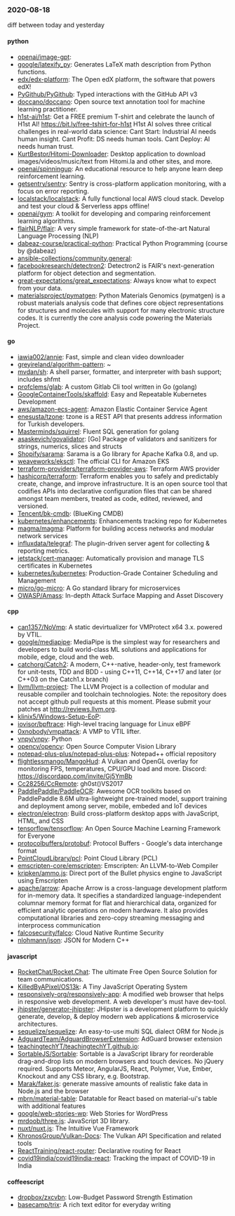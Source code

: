### 2020-08-18
diff between today and yesterday

#### python
* [openai/image-gpt](https://github.com/openai/image-gpt): 
* [google/latexify_py](https://github.com/google/latexify_py): Generates LaTeX math description from Python functions.
* [edx/edx-platform](https://github.com/edx/edx-platform): The Open edX platform, the software that powers edX!
* [PyGithub/PyGithub](https://github.com/PyGithub/PyGithub): Typed interactions with the GitHub API v3
* [doccano/doccano](https://github.com/doccano/doccano): Open source text annotation tool for machine learning practitioner.
* [h1st-ai/h1st](https://github.com/h1st-ai/h1st): Get a FREE premium T-shirt and celebrate the launch of H1st AI!  https://bit.ly/free-tshirt-for-h1st  H1st AI solves three critical challenges in real-world data science:  Cant Start: Industrial AI needs human insight.  Cant Profit: DS needs human tools.  Cant Deploy: AI needs human trust.
* [KurtBestor/Hitomi-Downloader](https://github.com/KurtBestor/Hitomi-Downloader):  Desktop application to download images/videos/music/text from Hitomi.la and other sites, and more.
* [openai/spinningup](https://github.com/openai/spinningup): An educational resource to help anyone learn deep reinforcement learning.
* [getsentry/sentry](https://github.com/getsentry/sentry): Sentry is cross-platform application monitoring, with a focus on error reporting.
* [localstack/localstack](https://github.com/localstack/localstack):  A fully functional local AWS cloud stack. Develop and test your cloud & Serverless apps offline!
* [openai/gym](https://github.com/openai/gym): A toolkit for developing and comparing reinforcement learning algorithms.
* [flairNLP/flair](https://github.com/flairNLP/flair): A very simple framework for state-of-the-art Natural Language Processing (NLP)
* [dabeaz-course/practical-python](https://github.com/dabeaz-course/practical-python): Practical Python Programming (course by @dabeaz)
* [ansible-collections/community.general](https://github.com/ansible-collections/community.general): 
* [facebookresearch/detectron2](https://github.com/facebookresearch/detectron2): Detectron2 is FAIR's next-generation platform for object detection and segmentation.
* [great-expectations/great_expectations](https://github.com/great-expectations/great_expectations): Always know what to expect from your data.
* [materialsproject/pymatgen](https://github.com/materialsproject/pymatgen): Python Materials Genomics (pymatgen) is a robust materials analysis code that defines core object representations for structures and molecules with support for many electronic structure codes. It is currently the core analysis code powering the Materials Project.

#### go
* [iawia002/annie](https://github.com/iawia002/annie):  Fast, simple and clean video downloader
* [greyireland/algorithm-pattern](https://github.com/greyireland/algorithm-pattern): ~
* [mvdan/sh](https://github.com/mvdan/sh): A shell parser, formatter, and interpreter with bash support; includes shfmt
* [profclems/glab](https://github.com/profclems/glab): A custom Gitlab Cli tool written in Go (golang)
* [GoogleContainerTools/skaffold](https://github.com/GoogleContainerTools/skaffold): Easy and Repeatable Kubernetes Development
* [aws/amazon-ecs-agent](https://github.com/aws/amazon-ecs-agent): Amazon Elastic Container Service Agent
* [enesusta/tzone](https://github.com/enesusta/tzone): tzone is a REST API that presents address information for Turkish developers.
* [Masterminds/squirrel](https://github.com/Masterminds/squirrel): Fluent SQL generation for golang
* [asaskevich/govalidator](https://github.com/asaskevich/govalidator): [Go] Package of validators and sanitizers for strings, numerics, slices and structs
* [Shopify/sarama](https://github.com/Shopify/sarama): Sarama is a Go library for Apache Kafka 0.8, and up.
* [weaveworks/eksctl](https://github.com/weaveworks/eksctl): The official CLI for Amazon EKS
* [terraform-providers/terraform-provider-aws](https://github.com/terraform-providers/terraform-provider-aws): Terraform AWS provider
* [hashicorp/terraform](https://github.com/hashicorp/terraform): Terraform enables you to safely and predictably create, change, and improve infrastructure. It is an open source tool that codifies APIs into declarative configuration files that can be shared amongst team members, treated as code, edited, reviewed, and versioned.
* [Tencent/bk-cmdb](https://github.com/Tencent/bk-cmdb): (BlueKing CMDB)
* [kubernetes/enhancements](https://github.com/kubernetes/enhancements): Enhancements tracking repo for Kubernetes
* [magma/magma](https://github.com/magma/magma): Platform for building access networks and modular network services
* [influxdata/telegraf](https://github.com/influxdata/telegraf): The plugin-driven server agent for collecting & reporting metrics.
* [jetstack/cert-manager](https://github.com/jetstack/cert-manager): Automatically provision and manage TLS certificates in Kubernetes
* [kubernetes/kubernetes](https://github.com/kubernetes/kubernetes): Production-Grade Container Scheduling and Management
* [micro/go-micro](https://github.com/micro/go-micro): A Go standard library for microservices
* [OWASP/Amass](https://github.com/OWASP/Amass): In-depth Attack Surface Mapping and Asset Discovery

#### cpp
* [can1357/NoVmp](https://github.com/can1357/NoVmp): A static devirtualizer for VMProtect x64 3.x. powered by VTIL.
* [google/mediapipe](https://github.com/google/mediapipe): MediaPipe is the simplest way for researchers and developers to build world-class ML solutions and applications for mobile, edge, cloud and the web.
* [catchorg/Catch2](https://github.com/catchorg/Catch2): A modern, C++-native, header-only, test framework for unit-tests, TDD and BDD - using C++11, C++14, C++17 and later (or C++03 on the Catch1.x branch)
* [llvm/llvm-project](https://github.com/llvm/llvm-project): The LLVM Project is a collection of modular and reusable compiler and toolchain technologies. Note: the repository does not accept github pull requests at this moment. Please submit your patches at http://reviews.llvm.org.
* [klinix5/Windows-Setup-EoP](https://github.com/klinix5/Windows-Setup-EoP): 
* [iovisor/bpftrace](https://github.com/iovisor/bpftrace): High-level tracing language for Linux eBPF
* [0xnobody/vmpattack](https://github.com/0xnobody/vmpattack): A VMP to VTIL lifter.
* [vnpy/vnpy](https://github.com/vnpy/vnpy): Python
* [opencv/opencv](https://github.com/opencv/opencv): Open Source Computer Vision Library
* [notepad-plus-plus/notepad-plus-plus](https://github.com/notepad-plus-plus/notepad-plus-plus): Notepad++ official repository
* [flightlessmango/MangoHud](https://github.com/flightlessmango/MangoHud): A Vulkan and OpenGL overlay for monitoring FPS, temperatures, CPU/GPU load and more. Discord: https://discordapp.com/invite/Gj5YmBb
* [Cc28256/CcRemote](https://github.com/Cc28256/CcRemote): gh0st()VS2017
* [PaddlePaddle/PaddleOCR](https://github.com/PaddlePaddle/PaddleOCR): Awesome OCR toolkits based on PaddlePaddle 8.6M ultra-lightweight pre-trained model, support training and deployment among server, mobile, embeded and IoT devices
* [electron/electron](https://github.com/electron/electron): Build cross-platform desktop apps with JavaScript, HTML, and CSS
* [tensorflow/tensorflow](https://github.com/tensorflow/tensorflow): An Open Source Machine Learning Framework for Everyone
* [protocolbuffers/protobuf](https://github.com/protocolbuffers/protobuf): Protocol Buffers - Google's data interchange format
* [PointCloudLibrary/pcl](https://github.com/PointCloudLibrary/pcl): Point Cloud Library (PCL)
* [emscripten-core/emscripten](https://github.com/emscripten-core/emscripten): Emscripten: An LLVM-to-Web Compiler
* [kripken/ammo.js](https://github.com/kripken/ammo.js): Direct port of the Bullet physics engine to JavaScript using Emscripten
* [apache/arrow](https://github.com/apache/arrow): Apache Arrow is a cross-language development platform for in-memory data. It specifies a standardized language-independent columnar memory format for flat and hierarchical data, organized for efficient analytic operations on modern hardware. It also provides computational libraries and zero-copy streaming messaging and interprocess communication
* [falcosecurity/falco](https://github.com/falcosecurity/falco): Cloud Native Runtime Security
* [nlohmann/json](https://github.com/nlohmann/json): JSON for Modern C++

#### javascript
* [RocketChat/Rocket.Chat](https://github.com/RocketChat/Rocket.Chat): The ultimate Free Open Source Solution for team communications.
* [KilledByAPixel/OS13k](https://github.com/KilledByAPixel/OS13k): A Tiny JavaScript Operating System
* [responsively-org/responsively-app](https://github.com/responsively-org/responsively-app): A modified web browser that helps in responsive web development. A web developer's must have dev-tool.
* [jhipster/generator-jhipster](https://github.com/jhipster/generator-jhipster): JHipster is a development platform to quickly generate, develop, & deploy modern web applications & microservice architectures.
* [sequelize/sequelize](https://github.com/sequelize/sequelize): An easy-to-use multi SQL dialect ORM for Node.js
* [AdguardTeam/AdguardBrowserExtension](https://github.com/AdguardTeam/AdguardBrowserExtension): AdGuard browser extension
* [teachingtechYT/teachingtechYT.github.io](https://github.com/teachingtechYT/teachingtechYT.github.io): 
* [SortableJS/Sortable](https://github.com/SortableJS/Sortable): Sortable  is a JavaScript library for reorderable drag-and-drop lists on modern browsers and touch devices. No jQuery required. Supports Meteor, AngularJS, React, Polymer, Vue, Ember, Knockout and any CSS library, e.g. Bootstrap.
* [Marak/faker.js](https://github.com/Marak/faker.js): generate massive amounts of realistic fake data in Node.js and the browser
* [mbrn/material-table](https://github.com/mbrn/material-table): Datatable for React based on material-ui's table with additional features
* [google/web-stories-wp](https://github.com/google/web-stories-wp): Web Stories for WordPress
* [mrdoob/three.js](https://github.com/mrdoob/three.js): JavaScript 3D library.
* [nuxt/nuxt.js](https://github.com/nuxt/nuxt.js): The Intuitive Vue Framework
* [KhronosGroup/Vulkan-Docs](https://github.com/KhronosGroup/Vulkan-Docs): The Vulkan API Specification and related tools
* [ReactTraining/react-router](https://github.com/ReactTraining/react-router): Declarative routing for React
* [covid19india/covid19india-react](https://github.com/covid19india/covid19india-react): Tracking the impact of COVID-19 in India

#### coffeescript
* [dropbox/zxcvbn](https://github.com/dropbox/zxcvbn): Low-Budget Password Strength Estimation
* [basecamp/trix](https://github.com/basecamp/trix): A rich text editor for everyday writing
